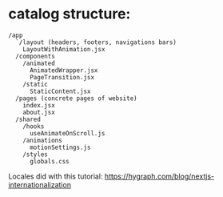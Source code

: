 # catalog structure:

```plaintext
/app
  `/layout (headers, footers, navigations bars)
    LayoutWithAnimation.jsx
  /components
    /animated
      AnimatedWrapper.jsx
      PageTransition.jsx
    /static
      StaticContent.jsx
  /pages (concrete pages of website)
    index.jsx
    about.jsx
  /shared
    /hooks
      useAnimateOnScroll.js
    /animations
      motionSettings.js
    /styles
      globals.css
```

Locales did with this tutorial: https://hygraph.com/blog/nextjs-internationalization